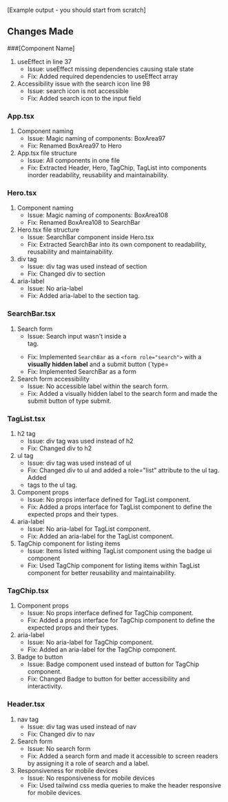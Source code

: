 [Example output - you should start from scratch]

## Changes Made

###[Component Name]

1. useEffect in line 37
   - Issue: useEffect missing dependencies causing stale state
   - Fix: Added required dependencies to useEffect array
2. Accessibility issue with the search icon line 98
   - Issue: search icon is not accessible
   - Fix: Added search icon to the input field

### App.tsx

1. Component naming
    - Issue: Magic naming of components: BoxArea97
    - Fix: Renamed BoxArea97 to Hero
2. App.tsx file structure
    - Issue: All components in one file
    - Fix: Extracted Header, Hero, TagChip, TagList into components inorder readability, reusability and maintainability.

### Hero.tsx

1. Component naming
    - Issue: Magic naming of components: BoxArea108
    - Fix: Renamed BoxArea108 to SearchBar
2. Hero.tsx file structure
    - Issue: SearchBar component inside Hero.tsx
    - Fix: Extracted SearchBar into its own component to readability, reusability and maintainability.
3. div tag
    - Issue: div tag was used instead of section
    - Fix: Changed div to section
4. aria-label
    - Issue: No aria-label
    - Fix: Added aria-label to the section tag.


### SearchBar.tsx

1. Search form
    - Issue: Search input wasn't inside a <form> tag.
    - Fix: Implemented `SearchBar` as a `<form role="search">` with a **visually hidden label** and a submit button (`type=
    - Fix: Implemented SearchBar as a form
2. Search form accessibility
    - Issue: No accessible label within the search form.
    - Fix: Added a visually hidden label to the search form and made the submit button of type submit.


### TagList.tsx

1. h2 tag
    - Issue: div tag was used instead of h2
    - Fix: Changed div to h2
2. ul tag
    - Issue: div tag was used instead of ul
    - Fix: Changed div to ul and added a role="list" attribute to the ul tag. Added <li> tags to the ul tag.
3. Component props
    - Issue: No props interface defined for TagList component.
    - Fix: Added a props interface for TagList component to define the expected props and their types.
4. aria-label
    - Issue: No aria-label for TagList component.
    - Fix: Added an aria-label for the TagList component.
5. TagChip component for listing items
    - Issue: Items listed withing TagList component using the badge ui component
    - Fix: Used TagChip component for listing items within TagList component for better reusability and maintainability.


### TagChip.tsx
1. Component props
    - Issue: No props interface defined for TagChip component.
    - Fix: Added a props interface for TagChip component to define the expected props and their types.
2. aria-label
    - Issue: No aria-label for TagChip component.
    - Fix: Added an aria-label for the TagChip component.
3. Badge to button
    - Issue: Badge component used instead of button for TagChip component.
    - Fix: Changed Badge to button for better accessibility and interactivity.


### Header.tsx
1. nav tag
    - Issue: div tag was used instead of nav
    - Fix: Changed div to nav
2. Search form
    - Issue: No search form
    - Fix: Added a search form and made it accessible to screen readers by assigning it a role of search and a label.
3. Responsiveness for mobile devices
    - Issue: No responsiveness for mobile devices
    - Fix: Used tailwind css media queries to make the header responsive for mobile devices.
